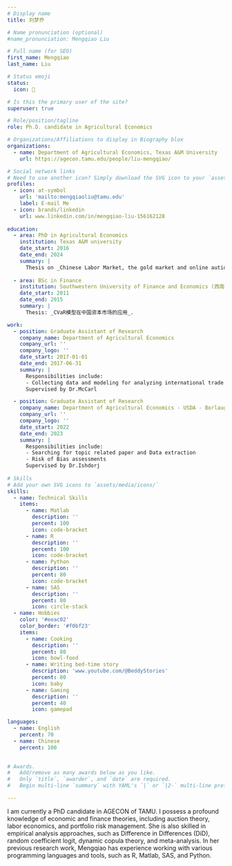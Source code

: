 ```yaml
---
# Display name
title: 刘梦乔

# Name pronunciation (optional)
#name_pronunciation: Mengqiao Liu

# Full name (for SEO)
first_name: Mengqiao
last_name: Liu

# Status emoji
status:
  icon: 📜

# Is this the primary user of the site?
superuser: true

# Role/position/tagline
role: Ph.D. candidate in Agricultural Economics

# Organizations/Affiliations to display in Biography blox
organizations:
  - name: Department of Agricultural Economics, Texas A&M University 
    url: https://agecon.tamu.edu/people/liu-mengqiao/

# Social network links
# Need to use another icon? Simply download the SVG icon to your `assets/media/icons/` folder.
profiles:
  - icon: at-symbol
    url: 'mailto:mengqiaoliu@tamu.edu'
    label: E-mail Me 
  - icon: brands/linkedin
    url: www.linkedin.com/in/mengqiao-liu-156162128
    
education:
  - area: PhD in Agricultural Economics
    institution: Texas A&M university
    date_start: 2016
    date_end: 2024
    summary: |
      Thesis on _Chinese Labor Market, the gold market and online aution_. Supervised by [Yu Yvette Zhang](https://sites.google.com/view/yvette-zhang). Presented papers at 2 AAEA conferences, with the papers being under review in 2 SSCI journals.
    
  - area: BSc in Finance
    institution: Southwestern University of Finance and Economics (西南财经大学)
    date_start: 2011
    date_end: 2015
    summary: |
      Thesis: _CVaR模型在中国资本市场的应用_.

work:
  - position: Graduate Assistant of Research
    company_name: Department of Agricultural Economics 
    company_url: ''
    company_logo: ''
    date_start: 2017-01-01
    date_end: 2017-06-31
    summary: |
      Responsibilities include:
      - Collecting data and modeling for analyzing international trade of dairy products 
      Supervised by Dr.McCarl

  - position: Graduate Assistant of Research
    company_name: Department of Agricultural Economics - USDA - Borlaug Institute
    company_url: ''
    company_logo: ''
    date_start: 2022
    date_end: 2023
    summary: |
      Responsibilities include:
      - Searching for topic related paper and Data extraction
      - Risk of Bias assessments
      Supervised by Dr.Ishdorj
  
# Skills
# Add your own SVG icons to `assets/media/icons/`
skills:
  - name: Technical Skills
    items:
      - name: Matlab
        description: ''
        percent: 100
        icon: code-bracket
      - name: R
        description: ''
        percent: 100
        icon: code-bracket
      - name: Python
        description: ''
        percent: 80
        icon: code-bracket
      - name: SAS
        description: ''
        percent: 80
        icon: circle-stack
  - name: Hobbies
    color: '#eeac02'
    color_border: '#f0bf23'
    items:
      - name: Cooking
        description: ''
        percent: 80
        icon: bowl-food
      - name: Writing bed-time story
        description: 'www.youtube.com/@BeddyStories'
        percent: 80
        icon: baby
      - name: Gaming
        description: ''
        percent: 40
        icon: gamepad

languages:
  - name: English
    percent: 70
  - name: Chinese
    percent: 100
  

# Awards.
#   Add/remove as many awards below as you like.
#   Only `title`, `awarder`, and `date` are required.
#   Begin multi-line `summary` with YAML's `|` or `|2-` multi-line prefix and indent 2 spaces below.

---
```


I am currently a PhD candidate in AGECON of TAMU. I possess a profound knowledge of economic and finance theories, including auction theory, labor economics, and portfolio risk management. She is also skilled in empirical analysis approaches, such as Difference in Differences (DiD), random coefficient logit, dynamic copula theory, and meta-analysis. In her previous research work, Mengqiao has experience working with various programming languages and tools, such as R, Matlab, SAS, and Python.
